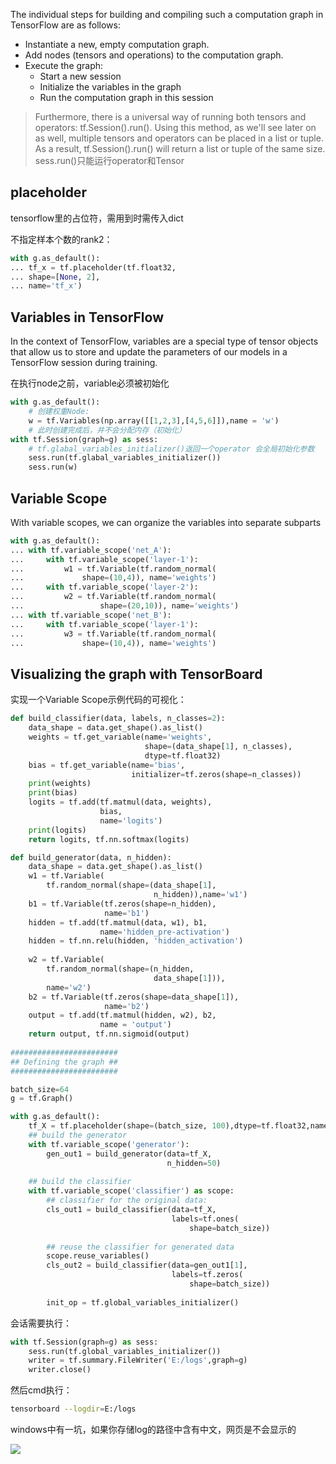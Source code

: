 The individual steps for building and compiling such a computation
graph in TensorFlow are as follows:
- Instantiate a new, empty computation graph.
- Add nodes (tensors and operations) to the computation graph.
- Execute the graph:
    - Start a new session
    - Initialize the variables in the graph
    - Run the computation graph in this session

> Furthermore, there is a universal way
of running both tensors and operators: tf.Session().run(). Using this method, as
we'll see later on as well, multiple tensors and operators can be placed in a list or
tuple. As a result, tf.Session().run() will return a list or tuple of the same size.
sess.run()只能运行operator和Tensor

## placeholder
tensorflow里的占位符，需用到时需传入dict

不指定样本个数的rank2：
```python
with g.as_default():
... tf_x = tf.placeholder(tf.float32,
... shape=[None, 2],
... name='tf_x')
```
## Variables in TensorFlow
In the context of TensorFlow, variables are a special type of tensor objects that allow
us to store and update the parameters of our models in a TensorFlow session during
training.

在执行node之前，variable必须被初始化
```python
with g.as_default():
    # 创建权重Node:
    w = tf.Variables(np.array([[1,2,3],[4,5,6]]),name = 'w')
    # 此时创建完成后，并不会分配内存（初始化）
with tf.Session(graph=g) as sess:
    # tf.glabal_variables_initializer()返回一个operator 会全局初始化参数
    sess.run(tf.glabal_variables_initializer())
    sess.run(w)
```
## Variable Scope
With variable scopes, we can organize the variables into separate subparts
```python
with g.as_default():
... with tf.variable_scope('net_A'):
...     with tf.variable_scope('layer-1'):
...         w1 = tf.Variable(tf.random_normal(
...             shape=(10,4)), name='weights')
...     with tf.variable_scope('layer-2'):
...         w2 = tf.Variable(tf.random_normal(
...                 shape=(20,10)), name='weights')
... with tf.variable_scope('net_B'):
...     with tf.variable_scope('layer-1'):
...         w3 = tf.Variable(tf.random_normal(
...             shape=(10,4)), name='weights')
```
## Visualizing the graph with TensorBoard
实现一个Variable Scope示例代码的可视化：
```python
def build_classifier(data, labels, n_classes=2):
    data_shape = data.get_shape().as_list()
    weights = tf.get_variable(name='weights',
                              shape=(data_shape[1], n_classes),
                              dtype=tf.float32)
    bias = tf.get_variable(name='bias', 
                           initializer=tf.zeros(shape=n_classes))
    print(weights)
    print(bias)
    logits = tf.add(tf.matmul(data, weights), 
                    bias, 
                    name='logits')
    print(logits)
    return logits, tf.nn.softmax(logits)

def build_generator(data, n_hidden):
    data_shape = data.get_shape().as_list()
    w1 = tf.Variable(
        tf.random_normal(shape=(data_shape[1], 
                                n_hidden)),name='w1')
    b1 = tf.Variable(tf.zeros(shape=n_hidden),
                     name='b1')
    hidden = tf.add(tf.matmul(data, w1), b1, 
                    name='hidden_pre-activation')
    hidden = tf.nn.relu(hidden, 'hidden_activation')
        
    w2 = tf.Variable(
        tf.random_normal(shape=(n_hidden, 
                                data_shape[1])),
        name='w2')
    b2 = tf.Variable(tf.zeros(shape=data_shape[1]),
                     name='b2')
    output = tf.add(tf.matmul(hidden, w2), b2, 
                    name = 'output')
    return output, tf.nn.sigmoid(output)
    
########################
## Defining the graph ##
########################

batch_size=64
g = tf.Graph()

with g.as_default():
    tf_X = tf.placeholder(shape=(batch_size, 100),dtype=tf.float32,name='tf_X')
    ## build the generator
    with tf.variable_scope('generator'):
        gen_out1 = build_generator(data=tf_X, 
                                   n_hidden=50)
    
    ## build the classifier
    with tf.variable_scope('classifier') as scope:
        ## classifier for the original data:
        cls_out1 = build_classifier(data=tf_X, 
                                    labels=tf.ones(
                                        shape=batch_size))
        
        ## reuse the classifier for generated data
        scope.reuse_variables()
        cls_out2 = build_classifier(data=gen_out1[1],
                                    labels=tf.zeros(
                                        shape=batch_size))
        
        init_op = tf.global_variables_initializer()
```
会话需要执行：
```python
with tf.Session(graph=g) as sess:
    sess.run(tf.global_variables_initializer())
    writer = tf.summary.FileWriter('E:/logs',graph=g)
    writer.close()
```
然后cmd执行：
```bash
tensorboard --logdir=E:/logs
```
windows中有一坑，如果你存储log的路径中含有中文，网页是不会显示的

![](https://ws1.sinaimg.cn/large/6af92b9fgy1fp80jqfaxsj20z50g540f.jpg)